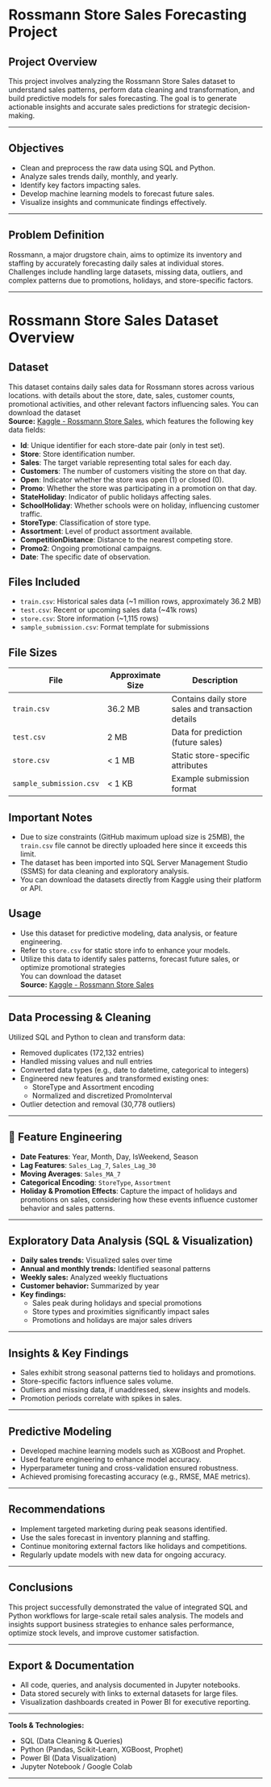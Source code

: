 # Rossmann Store Sales Forecasting Project

## Project Overview
This project involves analyzing the Rossmann Store Sales dataset to understand sales patterns, 
perform data cleaning and transformation, and build predictive models for sales forecasting. 
The goal is to generate actionable insights and accurate sales predictions for strategic decision-making.

---

## Objectives
- Clean and preprocess the raw data using SQL and Python.
- Analyze sales trends daily, monthly, and yearly.
- Identify key factors impacting sales.
- Develop machine learning models to forecast future sales.
- Visualize insights and communicate findings effectively.

---

## Problem Definition
Rossmann, a major drugstore chain, aims to optimize its inventory and 
staffing by accurately forecasting daily sales at individual stores. 
Challenges include handling large datasets, missing data, outliers, 
and complex patterns due to promotions, holidays, and store-specific factors.

---

# Rossmann Store Sales Dataset Overview
## Dataset
This dataset contains daily sales data for Rossmann stores across various locations. 
with details about the store, date, sales, customer counts, promotional activities, and other relevant factors influencing sales. 
You can download the dataset<br>**Source:** [Kaggle - Rossmann Store Sales](https://www.kaggle.com/competitions/rossmann-store-sales/data), which features the following key data fields:

- **Id**: Unique identifier for each store-date pair (only in test set).
- **Store**: Store identification number.
- **Sales**: The target variable representing total sales for each day.
- **Customers**: The number of customers visiting the store on that day.
- **Open**: Indicator whether the store was open (1) or closed (0).
- **Promo**: Whether the store was participating in a promotion on that day.
- **StateHoliday**: Indicator of public holidays affecting sales.
- **SchoolHoliday**: Whether schools were on holiday, influencing customer traffic.
- **StoreType**: Classification of store type.
- **Assortment**: Level of product assortment available.
- **CompetitionDistance**: Distance to the nearest competing store.
- **Promo2**: Ongoing promotional campaigns.
- **Date**: The specific date of observation.


## Files Included
- `train.csv`: Historical sales data (~1 million rows, approximately 36.2 MB)
- `test.csv`: Recent or upcoming sales data (~41k rows)
- `store.csv`: Store information (~1,115 rows)
- `sample_submission.csv`: Format template for submissions


## File Sizes
| File                 | Approximate Size  | Description                                           |
|---------------------|-------------------|-------------------------------------------------------|
| `train.csv`        | 36.2 MB           | Contains daily store sales and transaction details  |
| `test.csv`         | 2 MB              | Data for prediction (future sales)                   |
| `store.csv`        | < 1 MB            | Static store-specific attributes                     |
| `sample_submission.csv` | < 1 KB         | Example submission format                            |



## Important Notes
- Due to size constraints (GitHub maximum upload size is 25MB), the `train.csv` file cannot be directly uploaded here since it exceeds this limit.
- The dataset has been imported into SQL Server Management Studio (SSMS) for data cleaning and exploratory analysis.
- You can download the datasets directly from Kaggle using their platform or API.



## Usage
- Use this dataset for predictive modeling, data analysis, or feature engineering.
- Refer to `store.csv` for static store info to enhance your models.
- Utilize this data to identify sales patterns, forecast future sales, or optimize promotional strategies<br>
  You can download the dataset<br>**Source:** [Kaggle - Rossmann Store Sales](https://www.kaggle.com/competitions/rossmann-store-sales/data)
---

## Data Processing & Cleaning
Utilized SQL and Python to clean and transform data:
- Removed duplicates (172,132 entries)
- Handled missing values and null entries
- Converted data types (e.g., date to datetime, categorical to integers)
- Engineered new features and transformed existing ones:
  - StoreType and Assortment encoding
  - Normalized and discretized PromoInterval
- Outlier detection and removal (30,778 outliers)

---
## 🧪 Feature Engineering

- **Date Features**: Year, Month, Day, IsWeekend, Season
- **Lag Features**: `Sales_Lag_7`, `Sales_Lag_30`
- **Moving Averages**: `Sales_MA_7`
- **Categorical Encoding**: `StoreType`, `Assortment`
- **Holiday & Promotion Effects**: Capture the impact of holidays and promotions on sales, considering how these events influence customer behavior and sales patterns.

---

## Exploratory Data Analysis (SQL & Visualization)
- **Daily sales trends:** Visualized sales over time
- **Annual and monthly trends:** Identified seasonal patterns
- **Weekly sales:** Analyzed weekly fluctuations
- **Customer behavior:** Summarized by year
- **Key findings:** 
  - Sales peak during holidays and special promotions
  - Store types and proximities significantly impact sales
  - Promotions and holidays are major sales drivers

---

## Insights & Key Findings
- Sales exhibit strong seasonal patterns tied to holidays and promotions.
- Store-specific factors influence sales volume.
- Outliers and missing data, if unaddressed, skew insights and models.
- Promotion periods correlate with spikes in sales.

---

## Predictive Modeling
- Developed machine learning models such as XGBoost and Prophet.
- Used feature engineering to enhance model accuracy.
- Hyperparameter tuning and cross-validation ensured robustness.
- Achieved promising forecasting accuracy (e.g., RMSE, MAE metrics).

---

## Recommendations
- Implement targeted marketing during peak seasons identified.
- Use the sales forecast in inventory planning and staffing.
- Continue monitoring external factors like holidays and competitions.
- Regularly update models with new data for ongoing accuracy.

---

## Conclusions
This project successfully demonstrated the value of integrated SQL and Python workflows for large-scale retail sales analysis. 
The models and insights support business strategies to enhance sales performance, optimize stock levels, and improve customer satisfaction.

---

## Export & Documentation
- All code, queries, and analysis documented in Jupyter notebooks.
- Data stored securely with links to external datasets for large files.
- Visualization dashboards created in Power BI for executive reporting.

---

**Tools & Technologies:**
- SQL (Data Cleaning & Queries)
- Python (Pandas, Scikit-Learn, XGBoost, Prophet)
- Power BI (Data Visualization)
- Jupyter Notebook / Google Colab

---
